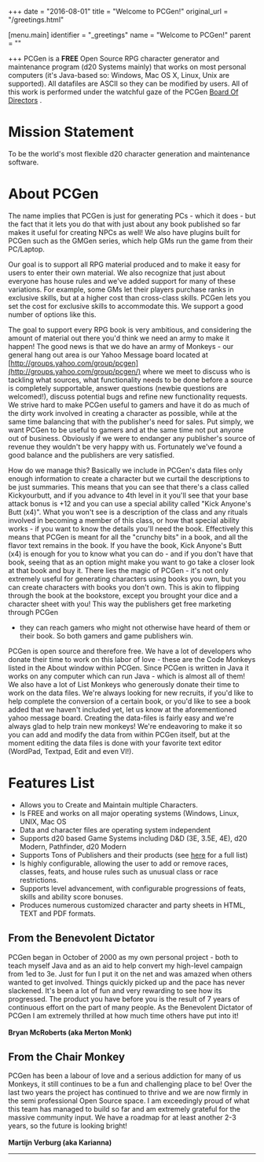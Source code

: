 +++
date = "2016-08-01"
title = "Welcome to PCGen!"
original_url = "/greetings.html"

[menu.main]
    identifier = "_greetings"
    name = "Welcome to PCGen!"
    parent = ""
    
+++
PCGen is a **FREE** Open Source RPG character generator and maintenance
program (d20 Systems mainly) that works on most personal computers (it's
Java-based so: Windows, Mac OS X, Linux, Unix are supported). All
datafiles are ASCII so they can be modified by users. All of this work
is performed under the watchful gaze of the PCGen [Board Of
Directors](http://wiki.pcgen.org/index.php?title=Board_of_Directors) .

Mission Statement
=================

To be the world's most flexible d20 character generation and maintenance
software.

About PCGen
===========

The name implies that PCGen is just for generating PCs - which it does -
but the fact that it lets you do that with just about any book published
so far makes it useful for creating NPCs as well! We also have plugins
built for PCGen such as the GMGen series, which help GMs run the game
from their PC/Laptop.

Our goal is to support all RPG material produced and to make it easy for
users to enter their own material. We also recognize that just about
everyone has house rules and we've added support for many of these
variations. For example, some GMs let their players purchase ranks in
exclusive skills, but at a higher cost than cross-class skills. PCGen
lets you set the cost for exclusive skills to accommodate this. We
support a good number of options like this.

The goal to support every RPG book is very ambitious, and considering
the amount of material out there you'd think we need an army to make it
happen! The good news is that we do have an army of Monkeys - our
general hang out area is our Yahoo Message board located at
[http://groups.yahoo.com/group/pcgen](http://groups.yahoo.com/group/pcgen/)
where we meet to discuss who is tackling what sources, what
functionality needs to be done before a source is completely
supportable, answer questions (newbie questions are welcomed!), discuss
potential bugs and refine new functionality requests. We strive hard to
make PCGen useful to gamers and have it do as much of the dirty work
involved in creating a character as possible, while at the same time
balancing that with the publisher's need for sales. Put simply, we want
PCGen to be useful to gamers and at the same time not put anyone out of
business. Obviously if we were to endanger any publisher's source of
revenue they wouldn't be very happy with us. Fortunately we've found a
good balance and the publishers are very satisfied.

How do we manage this? Basically we include in PCGen's data files only
enough information to create a character but we curtail the descriptions
to be just summaries. This means that you can see that there's a class
called Kickyourbutt, and if you advance to 4th level in it you'll see
that your base attack bonus is +12 and you can use a special ability
called "Kick Anyone's Butt (x4)". What you won't see is a description of
the class and any rituals involved in becoming a member of this class,
or how that special ability works - if you want to know the details
you'll need the book. Effectively this means that PCGen is meant for all
the "crunchy bits" in a book, and all the flavor text remains in the
book. If you have the book, Kick Anyone's Butt (x4) is enough for you to
know what you can do - and if you don't have that book, seeing that as
an option might make you want to go take a closer look at that book and
buy it. There lies the magic of PCGen - it's not only extremely useful
for generating characters using books you own, but you can create
characters with books you don't own. This is akin to flipping through
the book at the bookstore, except you brought your dice and a character
sheet with you! This way the publishers get free marketing through PCGen
- they can reach gamers who might not otherwise have heard of them or
their book. So both gamers and game publishers win.

PCGen is open source and therefore free. We have a lot of developers who
donate their time to work on this labor of love - these are the Code
Monkeys listed in the About window within PCGen. Since PCGen is written
in Java it works on any computer which can run Java - which is almost
all of them! We also have a lot of List Monkeys who generously donate
their time to work on the data files. We're always looking for new
recruits, if you'd like to help complete the conversion of a certain
book, or you'd like to see a book added that we haven't included yet,
let us know at the aforementioned yahoo message board. Creating the
data-files is fairly easy and we're always glad to help train new
monkeys! We're endeavoring to make it so you can add and modify the data
from within PCGen itself, but at the moment editing the data files is
done with your favorite text editor (WordPad, Textpad, Edit and even
VI!).

Features List
=============

-   Allows you to Create and Maintain multiple Characters.
-   Is FREE and works on all major operating systems (Windows, Linux,
    UNIX, Mac OS
-   Data and character files are operating system independent
-   Supports d20 based Game Systems including D&D (3E, 3.5E, 4E), d20
    Modern, Pathfinder, d20 Modern
-   Supports Tons of Publishers and their products (see
    [here](/credits/publishers-and-sources.html) for a full list)
-   Is highly configurable, allowing the user to add or remove races,
    classes, feats, and house rules such as unusual class or
    race restrictions.
-   Supports level advancement, with configurable progressions of feats,
    skills and ability score bonuses.
-   Produces numerous customized character and party sheets in HTML,
    TEXT and PDF formats.

From the Benevolent Dictator
----------------------------

PCGen began in October of 2000 as my own personal project - both to
teach myself Java and as an aid to help convert my high-level campaign
from 1ed to 3e. Just for fun I put it on the net and was amazed when
others wanted to get involved. Things quickly picked up and the pace has
never slackened. It's been a lot of fun and very rewarding to see how
its progressed. The product you have before you is the result of 7 years
of continuous effort on the part of many people. As the Benevolent
Dictator of PCGen I am extremely thrilled at how much time others have
put into it!\
\
 **Bryan McRoberts (aka Merton Monk)**

From the Chair Monkey
---------------------

PCGen has been a labour of love and a serious addiction for many of us
Monkeys, it still continues to be a fun and challenging place to be!
Over the last two years the project has continued to thrive and we are
now firmly in the semi professional Open Source space. I am exceedingly
proud of what this team has managed to build so far and am extremely
grateful for the massive community input. We have a roadmap for at least
another 2-3 years, so the future is looking bright!\
\
 **Martijn Verburg (aka Karianna)**

------------------------------------------------------------------------



